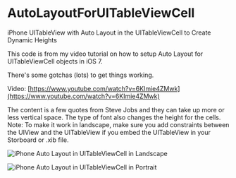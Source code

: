 AutoLayoutForUITableViewCell
============================

iPhone UITableView with Auto Layout in the UITableViewCell to Create Dynamic Heights

This code is from my video tutorial on how to setup Auto Layout for UITableViewCell objects in iOS 7.

There's some gotchas (lots) to get things working.

Video: [https://www.youtube.com/watch?v=6KImie4ZMwk](https://www.youtube.com/watch?v=6KImie4ZMwk)

The content is a few quotes from Steve Jobs and they can take up more or less vertical space. The type of font also changes the height for the cells. Note: To make it work in landscape, make sure you add constraints between the UIView and the UITableView if you embed the UITableView in your Storboard or .xib file.

![iPhone Auto Layout in UITableViewCell in Landscape](https://raw.githubusercontent.com/PaulSolt/AutoLayoutForUITableViewCell/master/Landscape%20UITableViewCell%20Auto%20Layout.png)

![iPhone Auto Layout in UITableViewCell in Portrait](https://raw.githubusercontent.com/PaulSolt/AutoLayoutForUITableViewCell/master/Portait%20UITableViewCell%20Auto%20Layout.png)
